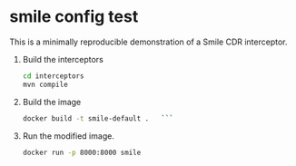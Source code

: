 # smile config test

This is a minimally reproducible demonstration of a Smile CDR interceptor.

1. Build the interceptors
   ```sh
   cd interceptors
   mvn compile
   ```

2. Build the image
   ```sh
   docker build -t smile-default .   ```

3. Run the modified image.
   ```sh
   docker run -p 8000:8000 smile
   ```
